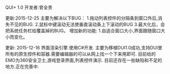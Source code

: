 ﻿QUI+ 1.0 开发者:曾全贵

更新:2015-12-25
主要为解决以下BUG：
1.拖动列表控件的分隔条到窗口外后,消失不见的BUG.
2.鼠标中键滚动无法使垂直滚动条上下滚动的BUG
3.最大化后，会把系统任务栏给覆盖掉的BUG。
增加新的功能:
1.自适合窗口大小,界面跟随窗口大小而变化。

更新: 2015-12-16
界面渲染引擎.使用C#开发.
主要为移植DUI1.0成功,支持DUI里所有的原生控件和容器.需要编辑器的可以从网上找一个下来用即可.
目前给的EMO为360安全卫士,游戏登录界面,列表控件演示.
目前还存在一些缺陷和不足的地方.正在完善中.

